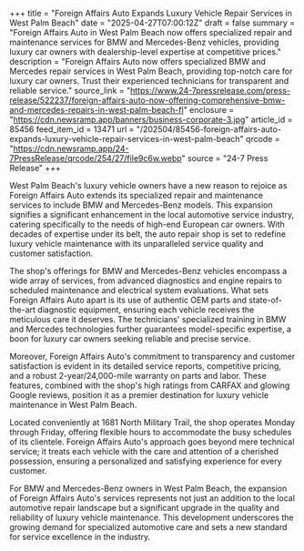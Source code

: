 +++
title = "Foreign Affairs Auto Expands Luxury Vehicle Repair Services in West Palm Beach"
date = "2025-04-27T07:00:12Z"
draft = false
summary = "Foreign Affairs Auto in West Palm Beach now offers specialized repair and maintenance services for BMW and Mercedes-Benz vehicles, providing luxury car owners with dealership-level expertise at competitive prices."
description = "Foreign Affairs Auto now offers specialized BMW and Mercedes repair services in West Palm Beach, providing top-notch care for luxury car owners. Trust their experienced technicians for transparent and reliable service."
source_link = "https://www.24-7pressrelease.com/press-release/522237/foreign-affairs-auto-now-offering-comprehensive-bmw-and-mercedes-repairs-in-west-palm-beach-fl"
enclosure = "https://cdn.newsramp.app/banners/business-corporate-3.jpg"
article_id = 85456
feed_item_id = 13471
url = "/202504/85456-foreign-affairs-auto-expands-luxury-vehicle-repair-services-in-west-palm-beach"
qrcode = "https://cdn.newsramp.app/24-7PressRelease/qrcode/254/27/file9c6w.webp"
source = "24-7 Press Release"
+++

<p>West Palm Beach's luxury vehicle owners have a new reason to rejoice as Foreign Affairs Auto extends its specialized repair and maintenance services to include BMW and Mercedes-Benz models. This expansion signifies a significant enhancement in the local automotive service industry, catering specifically to the needs of high-end European car owners. With decades of expertise under its belt, the auto repair shop is set to redefine luxury vehicle maintenance with its unparalleled service quality and customer satisfaction.</p><p>The shop's offerings for BMW and Mercedes-Benz vehicles encompass a wide array of services, from advanced diagnostics and engine repairs to scheduled maintenance and electrical system evaluations. What sets Foreign Affairs Auto apart is its use of authentic OEM parts and state-of-the-art diagnostic equipment, ensuring each vehicle receives the meticulous care it deserves. The technicians' specialized training in BMW and Mercedes technologies further guarantees model-specific expertise, a boon for luxury car owners seeking reliable and precise service.</p><p>Moreover, Foreign Affairs Auto's commitment to transparency and customer satisfaction is evident in its detailed service reports, competitive pricing, and a robust 2-year/24,000-mile warranty on parts and labor. These features, combined with the shop's high ratings from CARFAX and glowing Google reviews, position it as a premier destination for luxury vehicle maintenance in West Palm Beach.</p><p>Located conveniently at 1681 North Military Trail, the shop operates Monday through Friday, offering flexible hours to accommodate the busy schedules of its clientele. Foreign Affairs Auto's approach goes beyond mere technical service; it treats each vehicle with the care and attention of a cherished possession, ensuring a personalized and satisfying experience for every customer.</p><p>For BMW and Mercedes-Benz owners in West Palm Beach, the expansion of Foreign Affairs Auto's services represents not just an addition to the local automotive repair landscape but a significant upgrade in the quality and reliability of luxury vehicle maintenance. This development underscores the growing demand for specialized automotive care and sets a new standard for service excellence in the industry.</p>